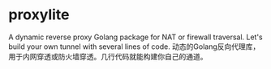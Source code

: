 # proxylite
A dynamic reverse proxy Golang package for NAT or firewall traversal. Let's build your own tunnel with several lines of code. 动态的Golang反向代理库，用于内网穿透或防火墙穿透。几行代码就能构建你自己的通道。
